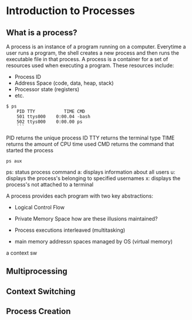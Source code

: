 # Introduction to Processes

## What is a process?

A process is an instance of a program running on a computer. Everytime a user runs a program, the shell creates a new process and then runs the executable file in that process. A process is a container for a set of resources used when executing a program. These resources include:
- Process ID
- Address Space (code, data, heap, stack)
- Processor state (registers)
- etc.

```
$ ps 
    PID TTY           TIME CMD
    501 ttys000    0:00.04 -bash
    502 ttys000    0:00.00 ps
    ```

```
PID returns the unique process ID
TTY returns the terminal type
TIME returns the amount of CPU time used
CMD returns the command that started the process

```
ps aux

```
ps: status process command
a: displays information about all users
u: displays the process's belonging to specified usernames
x: displays the process's not attached to a terminal

A process provides each program with two key abstractions:
- Logical Control Flow
- Private Memory Space
how are these illusions maintained?

- Process executions interleaved (multitasking)
- main memory addressn spaces managed by OS (virtual memory)

a context sw
## Multiprocessing

## Context Switching

## Process Creation
